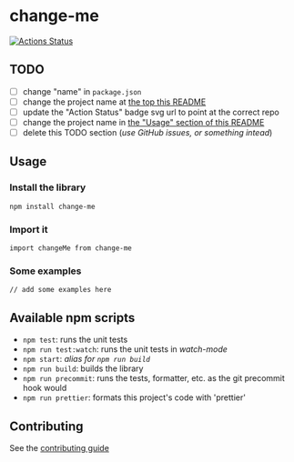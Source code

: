 # change-me

[![Actions Status](https://github.com/zachlysobey/z-starter/workflows/Node%20CI/badge.svg)](https://github.com/zachlysobey/z-starter/actions)

## TODO

-   [ ] change "name" in `package.json`
-   [ ] change the project name at [the top this README](#change-me)
-   [ ] update the "Action Status" badge svg url to point at the correct repo
-   [ ] change the project name in [the "Usage" section of this README](#usage)
-   [ ] delete this TODO section (_use GitHub issues, or something intead_)

## Usage

### Install the library

```
npm install change-me
```

### Import it

```
import changeMe from change-me
```

### Some examples

```
// add some examples here
```

## Available npm scripts

-   `npm test`: runs the unit tests
-   `npm run test:watch`: runs the unit tests in _watch-mode_
-   `npm start`: _alias for `npm run build`_
-   `npm run build`: builds the library
-   `npm run precommit`: runs the tests, formatter, etc. as the git precommit hook would
-   `npm run prettier`: formats this project's code with 'prettier'

## Contributing

See the [contributing guide][contributing]

[contributing]: ./.github/CONTRIBUTING.md
